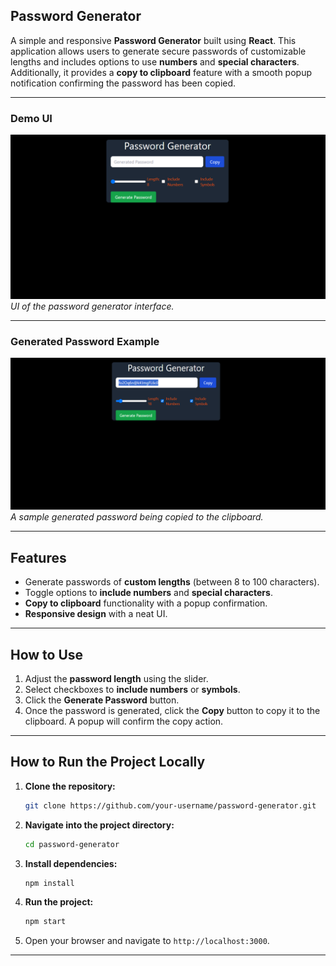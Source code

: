 
## **Password Generator**

A simple and responsive **Password Generator** built using **React**. This application allows users to generate secure passwords of customizable lengths and includes options to use **numbers** and **special characters**. Additionally, it provides a **copy to clipboard** feature with a smooth popup notification confirming the password has been copied.

---

### **Demo UI**
![Password Generator UI](./src/assets/ui.png)  
*UI of the password generator interface.*

---

### **Generated Password Example**
![Generated Password Example](./src/assets/password.png)  
*A sample generated password being copied to the clipboard.*

---

## **Features**
- Generate passwords of **custom lengths** (between 8 to 100 characters).
- Toggle options to **include numbers** and **special characters**.
- **Copy to clipboard** functionality with a popup confirmation.
- **Responsive design** with a neat UI.

---

## **How to Use**
1. Adjust the **password length** using the slider.
2. Select checkboxes to **include numbers** or **symbols**.
3. Click the **Generate Password** button.
4. Once the password is generated, click the **Copy** button to copy it to the clipboard. A popup will confirm the copy action.

---

## **How to Run the Project Locally**

1. **Clone the repository:**
   ```bash
   git clone https://github.com/your-username/password-generator.git
   ```
2. **Navigate into the project directory:**
   ```bash
   cd password-generator
   ```
3. **Install dependencies:**
   ```bash
   npm install
   ```
4. **Run the project:**
   ```bash
   npm start
   ```
5. Open your browser and navigate to `http://localhost:3000`.

---
